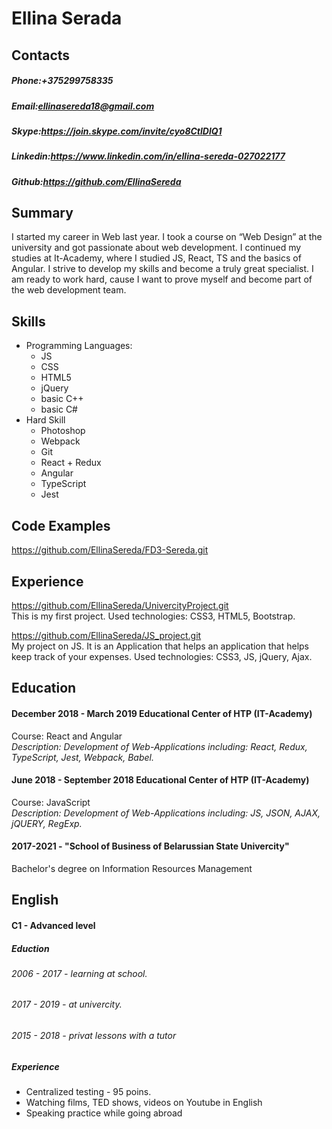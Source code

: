 # Ellina Serada  
  
## Contacts
##### Phone:+375299758335  
##### Email:ellinasereda18@gmail.com
##### Skype:https://join.skype.com/invite/cyo8CtlDlQ1   
##### Linkedin:https://www.linkedin.com/in/ellina-sereda-027022177
##### Github:https://github.com/EllinaSereda    

## Summary  
I started my career in Web last year. I took a course on “Web Design” at the university  and got passionate about web development. I continued my studies at It-Academy, where I studied JS, React, TS and the basics of Angular. I strive to develop my skills and become a truly great specialist. I am ready to work hard, cause I want to prove myself and become part of the web development team.  
  
## Skills
* Programming Languages:
    * JS
    * CSS
    * HTML5
    * jQuery
    * basic C++
    * basic C#
* Hard Skill
    * Photoshop
    * Webpack
    * Git
    * React + Redux
    * Angular
    * TypeScript
    * Jest
  
## Code Examples
https://github.com/EllinaSereda/FD3-Sereda.git  

## Experience
https://github.com/EllinaSereda/UnivercityProject.git  
This is my first project. Used technologies: CSS3, HTML5, Bootstrap.  
    
https://github.com/EllinaSereda/JS_project.git  
My project on JS. It is an Application that helps an application that helps keep track of your expenses. Used technologies: CSS3, JS, jQuery, Ajax. 
  
## Education 
#### December 2018 - March 2019 Educational Center of HTP (IT-Academy)  
Course: React and Angular  
*Description: Development of Web-Applications including: React, Redux, TypeScript, Jest, Webpack, Babel.*
#### June 2018 - September 2018 Educational Center of HTP (IT-Academy)  
Course: JavaScript  
*Description: Development of Web-Applications including: JS, JSON, AJAX, jQUERY, RegExp.*
#### 2017-2021 - "School of Business of Belarussian State Univercity"   
Bachelor's degree on Information Resources Management  
  
## English 
#### C1 - Advanced level  
##### Eduction
###### 2006 - 2017 - learning at school.
###### 2017 - 2019 - at univercity.
###### 2015 - 2018 - privat lessons with a tutor  
##### Experience
* Centralized testing - 95 poins.  
* Watching films, TED shows, videos on Youtube in English  
* Speaking practice while going abroad











  










